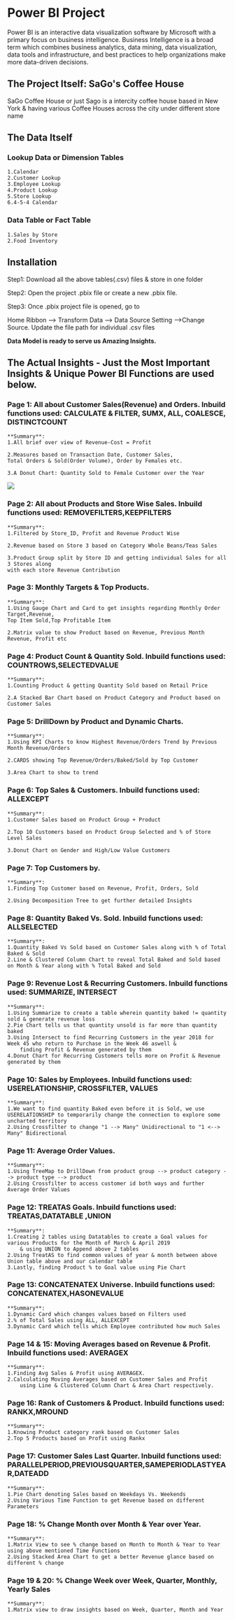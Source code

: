
# Power BI Project

Power BI is an interactive data visualization software by Microsoft with a primary focus on business intelligence.
Business Intelligence is a broad term which combines business analytics, data mining, data visualization, data tools and infrastructure, and best practices to help organizations make more data-driven decisions.


## The Project Itself: SaGo's Coffee House

SaGo Coffee House or just Sago is a intercity coffee house based in New York & having various Coffee Houses across the city under different store name

## The Data Itself

### Lookup Data or Dimension Tables

    1.Calendar
    2.Customer Lookup
    3.Employee Lookup
    4.Product Lookup
    5.Store Lookup
    6.4-5-4 Calendar

### Data Table or Fact Table

    1.Sales by Store
    2.Food Inventory



## Installation

Step1: Download all the above tables(.csv) files & store in one folder

Step2: Open the project .pbix file or create a new .pbix file.

Step3: Once .pbix project file is opened, go to 

Home Ribbon --> Transform Data --> Data Source Setting -->Change Source. Update the file path for individual .csv files


**Data Model is ready to serve us Amazing Insights.**







## The Actual Insights - Just the Most Important Insights & Unique Power BI Functions are used below.

### Page 1: All about Customer Sales(Revenue) and Orders. Inbuild functions used: **CALCULATE & FILTER**, **SUMX**, **ALL**, **COALESCE**, **DISTINCTCOUNT**

    **Summary**:
    1.All brief over view of Revenue-Cost = Profit

    2.Measures based on Transaction Date, Customer Sales,
    Total Orders & Sold(Order Volume), Order by Females etc. 

    3.A Donut Chart: Quantity Sold to Female Customer over the Year

![](https://github.com/saks0106/Data_Analyst_Projects/blob/master/Data%20Visualization%20Project/Screenshots/1.PNG)


### Page 2: All about Products and Store Wise Sales. Inbuild functions used: **REMOVEFILTERS**,**KEEPFILTERS**



    **Summary**:
    1.Filtered by Store_ID, Profit and Revenue Product Wise

    2.Revenue based on Store 3 based on Category Whole Beans/Teas Sales

    3.Product Group split by Store ID and getting individual Sales for all 3 Stores along 
    with each store Revenue Contribution
    

### Page 3: Monthly Targets & Top Products.



    **Summary**:
    1.Using Gauge Chart and Card to get insights regarding Monthly Order Target,Revenue,
    Top Item Sold,Top Profitable Item 

    2.Matrix value to show Product based on Revenue, Previous Month Revenue, Profit etc





### Page 4: Product Count & Quantity Sold. Inbuild functions used: **COUNTROWS**,**SELECTEDVALUE**



    **Summary**:
    1.Counting Product & getting Quantity Sold based on Retail Price

    2.A Stacked Bar Chart based on Product Category and Product based on Customer Sales


### Page 5: DrillDown by Product and Dynamic Charts.


    **Summary**:
    1.Using KPI Charts to know Highest Revenue/Orders Trend by Previous Month Revenue/Orders

    2.CARDS showing Top Revenue/Orders/Baked/Sold by Top Customer 

    3.Area Chart to show to trend


### Page 6: Top Sales & Customers. Inbuild functions used: **ALLEXCEPT**



    **Summary**:
    1.Customer Sales based on Product Group + Product
    
    2.Top 10 Customers based on Product Group Selected and % of Store Level Sales

    3.Donut Chart on Gender and High/Low Value Customers


### Page 7: Top Customers by.



    **Summary**:
    1.Finding Top Customer based on Revenue, Profit, Orders, Sold

    2.Using Decomposition Tree to get further detailed Insights


### Page 8: Quantity Baked Vs. Sold. Inbuild functions used: **ALLSELECTED**



    **Summary**:
    1.Quantity Baked Vs Sold based on Customer Sales along with % of Total Baked & Sold
    2.Line & Clustered Column Chart to reveal Total Baked and Sold based on Month & Year along with % Total Baked and Sold


### Page 9: Revenue Lost & Recurring Customers. Inbuild functions used: **SUMMARIZE**, **INTERSECT**



    **Summary**:
    1.Using Summarize to create a table wherein quantity baked != quantity sold & generate revenue loss
    2.Pie Chart tells us that quantity unsold is far more than quantity baked
    3.Using Intersect to find Recurring Customers in the year 2018 for Week 45 who return to Purchase in the Week 46 aswell &
        finding Profit & Revenue generated by them
    4.Donut Chart for Recurring Customers tells more on Profit & Revenue generated by them


### Page 10: Sales by Employees. Inbuild functions used: **USERELATIONSHIP**, **CROSSFILTER**, **VALUES**



    **Summary**:
    1.We want to find quantity Baked even before it is Sold, we use USERELATIONSHIP to temporarily change the connection to explore some uncharted territory
    2.Using Crossfilter to change "1 --> Many" Unidirectional to "1 <--> Many" Bidirectional


### Page 11: Average Order Values.



    **Summary**:
    1.Using TreeMap to DrillDown from product group --> product category --> product type --> product
    2.Using Crossfilter to access customer id both ways and further Average Order Values



### Page 12: TREATAS Goals. Inbuild functions used: **TREATAS**,**DATATABLE** ,**UNION**



    **Summary**:
    1.Creating 2 tables using Datatables to create a Goal values for various Products for the Month of March & April 2019
        & using UNION to Append above 2 tables
    2.Using TreatAS to find common values of year & month between above Union table above and our calendar table
    3.Lastly, finding Product % to Goal value using Pie Chart


### Page 13: CONCATENATEX Universe. Inbuild functions used: **CONCATENATEX**,**HASONEVALUE**



    **Summary**:
    1.Dynamic Card which changes values based on Filters used
    2.% of Total Sales using ALL, ALLEXCEPT
    3.Dynamic Card which tells which Employee contributed how much Sales


### Page 14 & 15: Moving Averages based on Revenue & Profit. Inbuild functions used: **AVERAGEX**



    **Summary**:
    1.Finding Avg Sales & Profit using AVERAGEX.
    2.Calculating Moving Averages based on Customer Sales and Profit 
        using Line & Clustered Column Chart & Area Chart respectively.
    

### Page 16: Rank of Customers & Product. Inbuild functions used: **RANKX**,**MROUND**



    **Summary**:
    1.Knowing Product category rank based on Customer Sales
    2.Top 5 Products based on Profit using Rankx


### Page 17: Customer Sales Last Quarter. Inbuild functions used: **PARALLELPERIOD**,**PREVIOUSQUARTER**,**SAMEPERIODLASTYEAR**,**DATEADD**



    **Summary**:
    1.Pie Chart denoting Sales based on Weekdays Vs. Weekends
    2.Using Various Time Function to get Revenue based on different Parameters


### Page 18: % Change Month over Month & Year over Year. 


    **Summary**:
    1.Matrix View to see % change based on Month to Month & Year to Year using above mentioned Time Functions
    2.Using Stacked Area Chart to get a better Revenue glance based on different % change


### Page 19 & 20: % Change Week over Week, Quarter, Monthly, Yearly Sales 


    **Summary**:
    1.Matrix view to draw insights based on Week, Quarter, Month and Year

